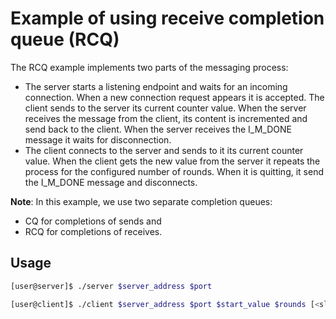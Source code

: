 Example of using receive completion queue (RCQ)
===

The RCQ example implements two parts of the messaging process:
- The server starts a listening endpoint and waits for an incoming connection.
When a new connection request appears it is accepted. The client sends to
the server its current counter value. When the server receives the message
from the client, its content is incremented and send back to the client. When
the server receives the I_M_DONE message it waits for disconnection.
- The client connects to the server and sends to it its current counter value.
When the client gets the new value from the server it repeats the process
for the configured number of rounds. When it is quitting, it send the I_M_DONE
message and disconnects.

**Note**: In this example, we use two separate completion queues:
 - CQ for completions of sends and
 - RCQ for completions of receives.

## Usage

```bash
[user@server]$ ./server $server_address $port
```

```bash
[user@client]$ ./client $server_address $port $start_value $rounds [<sleep>]
```
